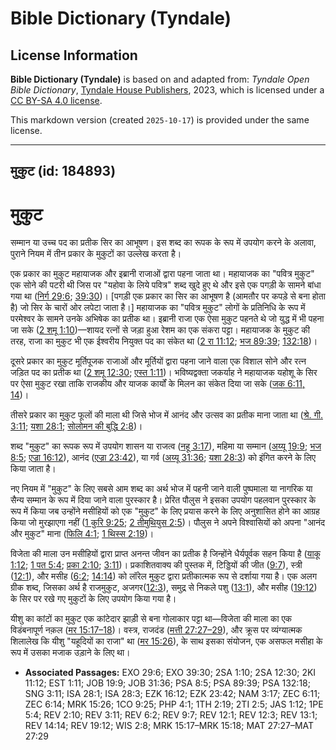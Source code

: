 # Bible Dictionary (Tyndale)

## License Information

**Bible Dictionary (Tyndale)** is based on and adapted from: _Tyndale Open Bible Dictionary_, [Tyndale House Publishers](https://tyndaleopenresources.com/), 2023, which is licensed under a [CC BY-SA 4.0 license](https://creativecommons.org/licenses/by-sa/4.0/legalcode.en).

This markdown version (created `2025-10-17`) is provided under the same license.



--------------------------------

## मुकुट (id: 184893)

मुकुट
=====

सम्मान या उच्च पद का प्रतीक सिर का आभूषण। इस शब्द का रूपक के रूप में उपयोग करने के अलावा, पुराने नियम में तीन प्रकार के मुकुटों का उल्लेख करता है।

एक प्रकार का मुकुट महायाजक और इब्रानी राजाओं द्वारा पहना जाता था। महायाजक का "पवित्र मुकुट" एक सोने की पटरी थी जिस पर "यहोवा के लिये पवित्र" शब्द खुदे हुए थे और इसे एक पगड़ी के सामने बांधा गया था ([निर्ग 29:6](https://ref.ly/Exod29:6); [39:30](https://ref.ly/Exod39:30))। \[पगड़ी एक प्रकार का सिर का आभूषण है (आमतौर पर कपड़े से बना होता है) जो सिर के चारों ओर लपेटा जाता है।] महायाजक का "पवित्र मुकुट" लोगों के प्रतिनिधि के रूप में परमेश्वर के सामने उनके अभिषेक का प्रतीक था। इब्रानी राजा एक ऐसा मुकुट पहनते थे जो युद्ध में भी पहना जा सके ([2 शमू 1:10](https://ref.ly/2Sam1:10))—शायद रत्नों से जड़ा हुआ रेशम का एक संकरा पट्टा। महायाजक के मुकुट की तरह, राजा का मुकुट भी एक ईश्वरीय नियुक्त पद का संकेत था ([2 रा 11:12](https://ref.ly/2Kgs11:12); [भज 89:39](https://ref.ly/Ps89:39); [132:18](https://ref.ly/Ps132:18))।

दूसरे प्रकार का मुकुट मूर्तिपूजक राजाओं और मूर्तियों द्वारा पहना जाने वाला एक विशाल सोने और रत्न जड़ित पद का प्रतीक था ([2 शमू 12:30](https://ref.ly/2Sam12:30); [एस्त 1:11](https://ref.ly/Esth1:11))। भविष्यद्वक्ता जकर्याह ने महायाजक यहोशू के सिर पर ऐसा मुकुट रखा ताकि राजकीय और याजक कार्यों के मिलन का संकेत दिया जा सके ([जक 6:11, 14](https://ref.ly/Zech6:11))।

तीसरे प्रकार का मुकुट फूलों की माला थी जिसे भोज में आनंद और उत्सव का प्रतीक माना जाता था ([श्रे. गी. 3:11](https://ref.ly/Song3:11); [यशा 28:1](https://ref.ly/Isa28:1); [सोलोमन की बुद्धि 2:8](https://ref.ly/Wis2:8))।

शब्द "मुकुट" का रूपक रूप में उपयोग शासन या राजत्व ([नहू 3:17](https://ref.ly/Nah3:17)), महिमा या सम्मान ([अय्यू 19:9](https://ref.ly/Job19:9); [भज 8:5](https://ref.ly/Ps8:5); [एज्रा 16:12](https://ref.ly/Ezek16:12)), आनंद ([एज्रा 23:42](https://ref.ly/Ezek23:42)), या गर्व ([अय्यू 31:36](https://ref.ly/Job31:36); [यशा 28:3](https://ref.ly/Isa28:3)) को इंगित करने के लिए किया जाता है।

नए नियम में "मुकुट" के लिए सबसे आम शब्द का अर्थ भोज में पहनी जाने वाली पुष्पमाला या नागरिक या सैन्य सम्मान के रूप में दिया जाने वाला पुरस्कार है। प्रेरित पौलुस ने इसका उपयोग पहलवान पुरस्कार के रूप में किया जब उन्होंने मसीहियों को एक "मुकुट" के लिए प्रयास करने के लिए अनुशासित होने का आग्रह किया जो मुरझाएगा नहीं ([1 कुरि 9:25](https://ref.ly/1Cor9:25); [2 तीमुथियुस 2:5](https://ref.ly/2Tim2:5))। पौलुस ने अपने विश्वासियों को अपना "आनंद और मुकुट" माना ([फिलि 4:1](https://ref.ly/Phil4:1); [1 थिस्स 2:19](https://ref.ly/1Thess2:19))।

विजेता की माला उन मसीहियों द्वारा प्राप्त अनन्त जीवन का प्रतीक है जिन्होंने धैर्यपूर्वक सहन किया है ([याकू 1:12](https://ref.ly/Jas1:12); [1 पत 5:4](https://ref.ly/1Pet5:4); [प्रका 2:10](https://ref.ly/Rev2:10); [3:11](https://ref.ly/Rev3:11))। प्रकाशितवाक्य की पुस्तक में, टिड्डियों की जीत ([9:7](https://ref.ly/Rev9:7)), स्त्री ([12:1](https://ref.ly/Rev12:1)), और मसीह ([6:2](https://ref.ly/Rev6:2); [14:14](https://ref.ly/Rev14:14)) को लॉरेल मुकुट द्वारा प्रतीकात्मक रूप से दर्शाया गया है। एक अलग ग्रीक शब्द, जिसका अर्थ है राजमुकुट, अजगर([12:3](https://ref.ly/Rev12:3)), समुद्र से निकले पशु ([13:1](https://ref.ly/Rev13:1)), और मसीह ([19:12](https://ref.ly/Rev19:12)) के सिर पर रखे गए मुकुटों के लिए उपयोग किया गया है।

यीशु का कांटों का मुकुट एक कांटेदार झाड़ी से बना गोलाकार पट्टा था—विजेता की माला का एक विडंबनापूर्ण नक़ल ([मर 15:17–18](https://ref.ly/Mark15:17-Mark15:18))। वस्त्र, राजदंड ([मत्ती 27:27–29](https://ref.ly/Matt27:27-Matt27:29)), और क्रूस पर व्यंग्यात्मक शिलालेख कि यीशु "यहूदियों का राजा" था ([मर 15:26](https://ref.ly/Mark15:26)), के साथ इसका संयोजन, एक असफल मसीहा के रूप में उसका मजाक उड़ाने के लिए था।

* **Associated Passages:** EXO 29:6; EXO 39:30; 2SA 1:10; 2SA 12:30; 2KI 11:12; EST 1:11; JOB 19:9; JOB 31:36; PSA 8:5; PSA 89:39; PSA 132:18; SNG 3:11; ISA 28:1; ISA 28:3; EZK 16:12; EZK 23:42; NAM 3:17; ZEC 6:11; ZEC 6:14; MRK 15:26; 1CO 9:25; PHP 4:1; 1TH 2:19; 2TI 2:5; JAS 1:12; 1PE 5:4; REV 2:10; REV 3:11; REV 6:2; REV 9:7; REV 12:1; REV 12:3; REV 13:1; REV 14:14; REV 19:12; WIS 2:8; MRK 15:17–MRK 15:18; MAT 27:27–MAT 27:29

